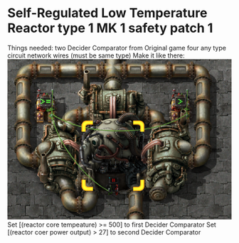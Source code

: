 # Self-Regulated Low Temperature Reactor type 1 MK 1 safety patch 1
Things needed: two Decider Comparator from Original game
               four any type circuit network wires (must be same type)
Make it like there:
![](https://raw.githubusercontent.com/Madir99/Factorio-Realistic-Reactors-Construction-Plans/main/Self-Regulated%20Low%20Temperature%20Reactor%20type%201%20MK%201/2.png?raw=true)
Set [(reactor core tempeature) >= 500] to first Decider Comparator
Set [(reactor coer power output) > 27] to second Decider Comparator
